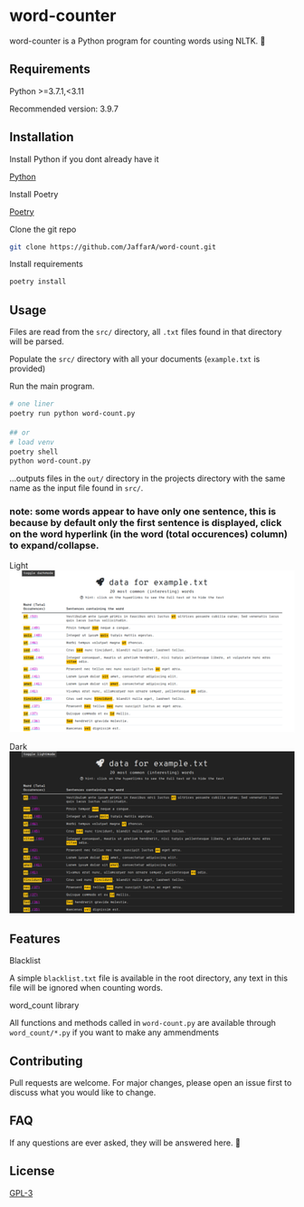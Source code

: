 # word-counter

word-counter is a Python program for counting words using NLTK. 🔢

## Requirements

Python >=3.7.1,<3.11

Recommended version: 3.9.7

## Installation

Install Python if you dont already have it

[Python](https://www.python.org/downloads/)

Install Poetry

[Poetry](https://python-poetry.org/docs/#installation)

Clone the git repo

```bash
git clone https://github.com/JaffarA/word-count.git
```

Install requirements

```bash
poetry install
```

## Usage

Files are read from the ```src/``` directory, all ```.txt``` files found in that directory will be parsed. 

Populate the ```src/``` directory with all your documents (```example.txt``` is provided)

Run the main program.

```bash
# one liner
poetry run python word-count.py

## or
# load venv
poetry shell
python word-count.py
```

...outputs files in the ```out/``` directory in the projects directory with the same name as the input file found in ```src/```.

### note: some words appear to have only one sentence, this is because by default only the first sentence is displayed, click on the word hyperlink (in the word (total occurences) column) to expand/collapse.

Light
![light](img/example-light.png)

Dark
![dark](img/example-dark.png)

## Features

Blacklist

A simple ```blacklist.txt``` file is available in the root directory, any text in this file will be ignored when counting words.

word_count library

All functions and methods called in ```word-count.py``` are available through ```word_count/*.py``` if you want to make any ammendments

## Contributing
Pull requests are welcome. For major changes, please open an issue first to discuss what you would like to change.

## FAQ

If any questions are ever asked, they will be answered here. 🙋

## License
[GPL-3](https://choosealicense.com/licenses/gpl-3.0/)